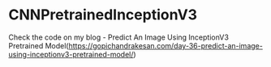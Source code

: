 # CNNPretrainedInceptionV3

Check the code on my blog  - Predict An Image Using InceptionV3 Pretrained Model(https://gopichandrakesan.com/day-36-predict-an-image-using-inceptionv3-pretrained-model/)
